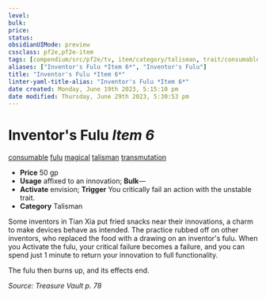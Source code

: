 ```yaml
---
level:
bulk:
price:
status:
obsidianUIMode: preview
cssclass: pf2e,pf2e-item
tags: [compendium/src/pf2e/tv, item/category/talisman, trait/consumable, trait/fulu, trait/magical, trait/talisman, trait/transmutation]
aliases: ["Inventor's Fulu *Item 6*", "Inventor's Fulu"]
title: "Inventor's Fulu *Item 6*"
linter-yaml-title-alias: "Inventor's Fulu *Item 6*"
date created: Monday, June 19th 2023, 5:15:10 pm
date modified: Thursday, June 29th 2023, 5:30:53 pm
---
```


# Inventor's Fulu *Item 6*

[consumable](rules/traits/consumable.md) [fulu](rules/traits/fulu-som.md) [magical](rules/traits/magical.md) [talisman](rules/traits/talisman.md) [transmutation](rules/traits/transmutation.md)  

- **Price** 50 gp
- **Usage** affixed to an innovation; **Bulk**—
- **Activate** envision; **Trigger** You critically fail an action with the unstable trait.
- **Category** Talisman

Some inventors in Tian Xia put fried snacks near their innovations, a charm to make devices behave as intended. The practice rubbed off on other inventors, who replaced the food with a drawing on an inventor's fulu. When you Activate the fulu, your critical failure becomes a failure, and you can spend just 1 minute to return your innovation to full functionality.

The fulu then burns up, and its effects end.

*Source: Treasure Vault p. 78*
